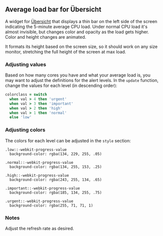 ## Average load bar for Übersicht

A widget for [Übersicht](http://tracesof.net/uebersicht/) that displays a thin bar on the left side of the screen indicating the 5-minute average CPU load. Under normal CPU load it's almost invisible, but changes color and opacity as the load gets higher. Color and height changes are animated.

It formats its height based on the screen size, so it should work on any size monitor, stretching the full height of the screen at max load.

### Adjusting values

Based on how many cores you have and what your average load is, you may want to adjust the definitions for the alert levels. In the `update` function, change the values for each level (in descending order):

```coffee
colorclass = switch
  when val > 4 then 'urgent'
  when val > 3 then 'important'
  when val > 2 then 'high'
  when val > 1 then 'normal'
  else 'low'
```

### Adjusting colors

The colors for each level can be adjusted in the `style` section:

```
.low::-webkit-progress-value
  background-color: rgba(134, 229, 255, .05)

.normal::-webkit-progress-value
  background-color: rgba(134, 255, 153, .25)

.high::-webkit-progress-value
  background-color: rgba(243, 255, 134, .65)

.important::-webkit-progress-value
  background-color: rgba(185, 134, 255, .75)

.urgent::-webkit-progress-value
  background-color: rgba(255, 71, 71, 1)
```

### Notes

Adjust the refresh rate as desired.
